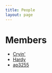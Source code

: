 ```yaml
---
title: People
layout: page
---
```


# Members

* [Cryin'](cryin)
* [Hardy](hardy)
* [ap3255](ap3255)


